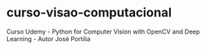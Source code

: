 # curso-visao-computacional
Curso Udemy - Python for Computer Vision with OpenCV and Deep Learning - Autor José Portilia

